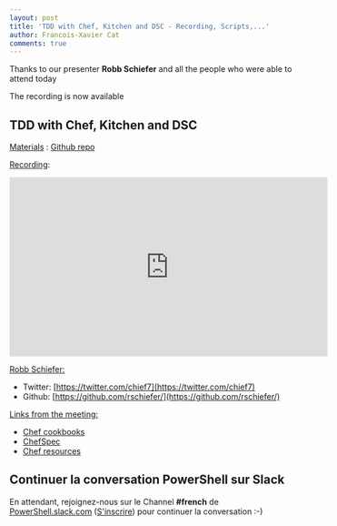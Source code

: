```yaml
---
layout: post
title: 'TDD with Chef, Kitchen and DSC - Recording, Scripts,...'
author: Francois-Xavier Cat
comments: true
---
```


Thanks to our presenter <b>Robb Schiefer</b> and all the people who were able to attend today

The recording is now available


## TDD with Chef, Kitchen and DSC

<u>Materials</u> : [Github repo](https://github.com/rschiefer/TDDwithChefDSCPester)

<u>Recording</u>:
<iframe width="560" height="315" src="https://www.youtube.com/embed/pg_oP9ky4UI" frameborder="0" allowfullscreen></iframe>

<u>Robb Schiefer:</u>
* Twitter: [https://twitter.com/chief7](https://twitter.com/chief7)
* Github: [https://github.com/rschiefer/](https://github.com/rschiefer/)


<u>Links from the meeting:</u>
* [Chef cookbooks](https://supermarket.chef.io/cookbooks?order=most_followed)
* [ChefSpec](https://docs.chef.io/chefspec.html)
* [Chef resources](https://docs.chef.io/resource_directory.html)


## Continuer la conversation PowerShell sur Slack

En attendant, rejoignez-nous sur le Channel <b>#french</b> de <a href="https://powershell.slack.com/Slack">PowerShell.slack.com</a>  (<a href="http://slack.poshcode.org/">S'inscrire</a>) pour continuer la conversation :-)
